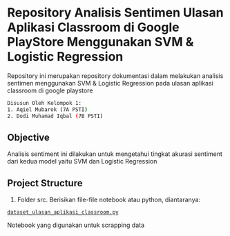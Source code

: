 # Repository Analisis Sentimen Ulasan Aplikasi Classroom di Google PlayStore Menggunakan SVM & Logistic Regression
Repository ini merupakan repository dokumentasi dalam melakukan analisis sentimen menggunakan SVM & Logistic Regression pada ulasan aplikasi classroom di google playstore
```bash 
Disusun Oleh Kelompok 1: 
1. Aqiel Mubarok (7A PSTI)
2. Dodi Muhamad Iqbal (7B PSTI)
```
## Objective
Analisis sentiment ini dilakukan untuk mengetahui tingkat akurasi sentiment dari kedua model yaitu SVM dan Logistic Regression

## Project Structure
1. Folder src. Berisikan file-file notebook atau python, diantaranya:

[`dataset_ulasan_aplikasi_classroom.py`](./src/dataset_ulasan_aplikasi_classroom.py.Rmd)

Notebook yang digunakan untuk scrapping data
